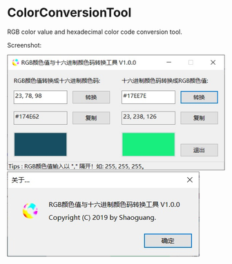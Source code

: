 # ColorConversionTool
RGB color value and hexadecimal color code conversion tool.

Screenshot:

![Image text](https://github.com/shaoguangwu/ColorConversionTool/blob/master/Screenshot/screenshot-00.jpg)
![Image text](https://github.com/shaoguangwu/ColorConversionTool/blob/master/Screenshot/screenshot-01.jpg)
